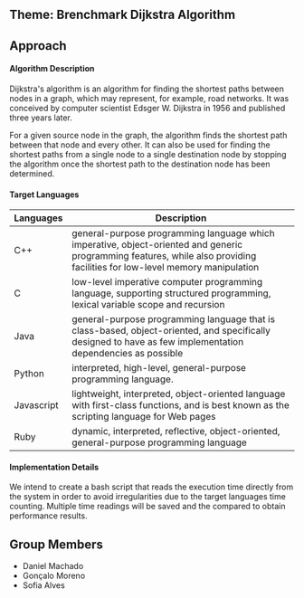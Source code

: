 ## Theme: Brenchmark Dijkstra Algorithm

## Approach

#### Algorithm Description
Dijkstra's algorithm  is an algorithm for finding the shortest paths between nodes in a graph, which may represent, for example, road networks. It was conceived by computer scientist Edsger W. Dijkstra in 1956 and published three years later.

For a given source node in the graph, the algorithm finds the shortest path between that node and every other. It can also be used for finding the shortest paths from a single node to a single destination node by stopping the algorithm once the shortest path to the destination node has been determined. 

#### Target Languages

| Languages     | Description     | 
| ------------- | --------------- | 
| C++           | general-purpose programming language which imperative, object-oriented and generic programming features, while also providing facilities for low-level memory manipulation| 
| C             | low-level imperative computer programming language, supporting structured programming, lexical variable scope and recursion |  
| Java          | general-purpose programming language that is class-based, object-oriented, and specifically designed to have as few implementation dependencies as possible |    
| Python        | interpreted, high-level, general-purpose programming language.      |   
| Javascript    | lightweight, interpreted, object-oriented language with first-class functions, and is best known as the scripting language for Web pages |  
| Ruby          | dynamic, interpreted, reflective, object-oriented, general-purpose programming language      |  

#### Implementation Details
We intend to create a bash script that reads the execution time directly from the system in order to avoid 
irregularities due to the target languages time counting. Multiple time readings will be saved and the compared to obtain performance results.

## Group Members
* Daniel Machado
* Gonçalo Moreno
* Sofia Alves
